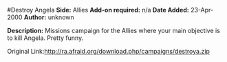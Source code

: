 #Destroy Angela
**Side:** Allies
**Add-on required:** n/a
**Date Added:** 23-Apr-2000
**Author:** unknown

**Description:** Missions campaign for the Allies where your main objective is to kill Angela. Pretty funny.

Original Link:http://ra.afraid.org/download.php/campaigns/destroya.zip
